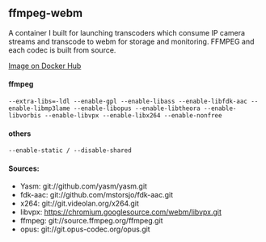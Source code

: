 ## **ffmpeg-webm**


A container I built for launching transcoders which consume IP camera streams and transcode to webm for storage and monitoring. FFMPEG and each codec is built from source.

[Image on Docker Hub](https://registry.hub.docker.com/u/ozzyjohnson/ffmpeg-webm/)
#### ffmpeg

    --extra-libs=-ldl --enable-gpl --enable-libass --enable-libfdk-aac --enable-libmp3lame --enable-libopus --enable-libtheora --enable-libvorbis --enable-libvpx --enable-libx264 --enable-nonfree

#### others

    --enable-static / --disable-shared

#### **Sources:**

 - Yasm: git://github.com/yasm/yasm.git 
 - fdk-aac: git://github.com/mstorsjo/fdk-aac.git 
 - x264: git://git.videolan.org/x264.git 
 - libvpx: https://chromium.googlesource.com/webm/libvpx.git 
 - ffmpeg: git://source.ffmpeg.org/ffmpeg.git 
 - opus: git://git.opus-codec.org/opus.git
